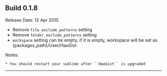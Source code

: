 Build 0.1.8
-----------
Release Date: 12 Apr 2015

* Remove ``file_exclude_patterns`` setting
* Remove ``folder_exclude_patterns`` setting
* ``workspace`` setting can be empty, if it is empty, workspace will be set as {packages_path}/User/HaoGist

Notes:

    * You should restart your sublime after ``HaoGist`` is upgraded
-----------